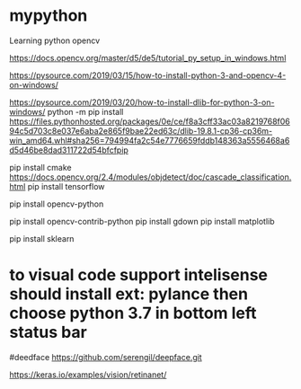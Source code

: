 # mypython
Learning python opencv

https://docs.opencv.org/master/d5/de5/tutorial_py_setup_in_windows.html

https://pysource.com/2019/03/15/how-to-install-python-3-and-opencv-4-on-windows/

https://pysource.com/2019/03/20/how-to-install-dlib-for-python-3-on-windows/
python -m pip install https://files.pythonhosted.org/packages/0e/ce/f8a3cff33ac03a8219768f0694c5d703c8e037e6aba2e865f9bae22ed63c/dlib-19.8.1-cp36-cp36m-win_amd64.whl#sha256=794994fa2c54e7776659fddb148363a5556468a6d5d46be8dad311722d54bfcfpip

pip install cmake
https://docs.opencv.org/2.4/modules/objdetect/doc/cascade_classification.html
pip install tensorflow

pip install opencv-python

pip install opencv-contrib-python
pip install gdown
pip install matplotlib

pip install sklearn

# to visual code support intelisense should install ext: pylance then choose python 3.7 in bottom left status bar

#deedface
https://github.com/serengil/deepface.git


https://keras.io/examples/vision/retinanet/